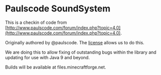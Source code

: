 # Paulscode SoundSystem

This is a checkin of code from [http://www.paulscode.com/forum/index.php?topic=4.0](http://www.paulscode.com/forum/index.php?topic=4.0).

Originally authored by @paulscode. The [license](./soundsystem/SoundSystem%20License.txt) allows us to do this.

We are doing this to allow fixing of outstanding bugs within the library and updating for use with Java 9 and beyond.

Builds will be available at files.minecraftforge.net.